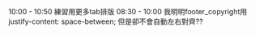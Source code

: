 10:00 - 10:50
練習用更多tab排版
08:30 - 10:00
我明明footer_copyright用justify-content: space-between;
但是卻不會自動左右對齊??